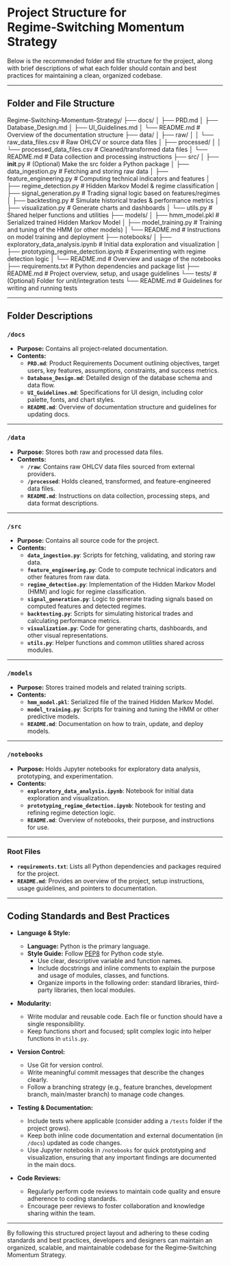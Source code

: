 # Project Structure for Regime‑Switching Momentum Strategy

Below is the recommended folder and file structure for the project, along with brief descriptions of what each folder should contain and best practices for maintaining a clean, organized codebase.

---

## Folder and File Structure

Regime-Switching-Momentum-Strategy/
├── docs/
│   ├── PRD.md
│   ├── Database_Design.md
│   ├── UI_Guidelines.md
│   └── README.md         # Overview of the documentation structure
├── data/
│   ├── raw/
│   │   └── raw_data_files.csv  # Raw OHLCV or source data files
│   ├── processed/
│   │   └── processed_data_files.csv  # Cleaned/transformed data files
│   └── README.md         # Data collection and processing instructions
├── src/
│   ├── __init__.py       # (Optional) Make the src folder a Python package
│   ├── data_ingestion.py         # Fetching and storing raw data
│   ├── feature_engineering.py    # Computing technical indicators and features
│   ├── regime_detection.py       # Hidden Markov Model & regime classification
│   ├── signal_generation.py      # Trading signal logic based on features/regimes
│   ├── backtesting.py            # Simulate historical trades & performance metrics
│   ├── visualization.py          # Generate charts and dashboards
│   └── utils.py                  # Shared helper functions and utilities
├── models/
│   ├── hmm_model.pkl       # Serialized trained Hidden Markov Model
│   ├── model_training.py   # Training and tuning of the HMM (or other models)
│   └── README.md           # Instructions on model training and deployment
├── notebooks/
│   ├── exploratory_data_analysis.ipynb  # Initial data exploration and visualization
│   ├── prototyping_regime_detection.ipynb # Experimenting with regime detection logic
│   └── README.md           # Overview and usage of the notebooks
├── requirements.txt        # Python dependencies and package list
├── README.md               # Project overview, setup, and usage guidelines
└── tests/                  # (Optional) Folder for unit/integration tests
    └── README.md           # Guidelines for writing and running tests

---

## Folder Descriptions

### `/docs`
- **Purpose:** Contains all project-related documentation.
- **Contents:**
  - **`PRD.md`**: Product Requirements Document outlining objectives, target users, key features, assumptions, constraints, and success metrics.
  - **`Database_Design.md`**: Detailed design of the database schema and data flow.
  - **`UI_Guidelines.md`**: Specifications for UI design, including color palette, fonts, and chart styles.
  - **`README.md`**: Overview of documentation structure and guidelines for updating docs.

---

### `/data`
- **Purpose:** Stores both raw and processed data files.
- **Contents:**
  - **`/raw`**: Contains raw OHLCV data files sourced from external providers.
  - **`/processed`**: Holds cleaned, transformed, and feature-engineered data files.
  - **`README.md`**: Instructions on data collection, processing steps, and data format descriptions.

---

### `/src`
- **Purpose:** Contains all source code for the project.
- **Contents:**
  - **`data_ingestion.py`**: Scripts for fetching, validating, and storing raw data.
  - **`feature_engineering.py`**: Code to compute technical indicators and other features from raw data.
  - **`regime_detection.py`**: Implementation of the Hidden Markov Model (HMM) and logic for regime classification.
  - **`signal_generation.py`**: Logic to generate trading signals based on computed features and detected regimes.
  - **`backtesting.py`**: Scripts for simulating historical trades and calculating performance metrics.
  - **`visualization.py`**: Code for generating charts, dashboards, and other visual representations.
  - **`utils.py`**: Helper functions and common utilities shared across modules.

---

### `/models`
- **Purpose:** Stores trained models and related training scripts.
- **Contents:**
  - **`hmm_model.pkl`**: Serialized file of the trained Hidden Markov Model.
  - **`model_training.py`**: Scripts for training and tuning the HMM or other predictive models.
  - **`README.md`**: Documentation on how to train, update, and deploy models.

---

### `/notebooks`
- **Purpose:** Holds Jupyter notebooks for exploratory data analysis, prototyping, and experimentation.
- **Contents:**
  - **`exploratory_data_analysis.ipynb`**: Notebook for initial data exploration and visualization.
  - **`prototyping_regime_detection.ipynb`**: Notebook for testing and refining regime detection logic.
  - **`README.md`**: Overview of notebooks, their purpose, and instructions for use.

---

### Root Files
- **`requirements.txt`**: Lists all Python dependencies and packages required for the project.
- **`README.md`**: Provides an overview of the project, setup instructions, usage guidelines, and pointers to documentation.

---

## Coding Standards and Best Practices

- **Language & Style:**
  - **Language:** Python is the primary language.
  - **Style Guide:** Follow [PEP8](https://www.python.org/dev/peps/pep-0008/) for Python code style.
    - Use clear, descriptive variable and function names.
    - Include docstrings and inline comments to explain the purpose and usage of modules, classes, and functions.
    - Organize imports in the following order: standard libraries, third-party libraries, then local modules.
  
- **Modularity:**
  - Write modular and reusable code. Each file or function should have a single responsibility.
  - Keep functions short and focused; split complex logic into helper functions in `utils.py`.

- **Version Control:**
  - Use Git for version control.
  - Write meaningful commit messages that describe the changes clearly.
  - Follow a branching strategy (e.g., feature branches, development branch, main/master branch) to manage code changes.

- **Testing & Documentation:**
  - Include tests where applicable (consider adding a `/tests` folder if the project grows).
  - Keep both inline code documentation and external documentation (in `/docs`) updated as code changes.
  - Use Jupyter notebooks in `/notebooks` for quick prototyping and visualization, ensuring that any important findings are documented in the main docs.

- **Code Reviews:**
  - Regularly perform code reviews to maintain code quality and ensure adherence to coding standards.
  - Encourage peer reviews to foster collaboration and knowledge sharing within the team.

---

By following this structured project layout and adhering to these coding standards and best practices, developers and designers can maintain an organized, scalable, and maintainable codebase for the Regime‑Switching Momentum Strategy.
